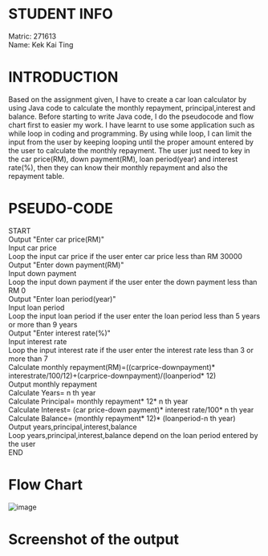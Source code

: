 # STUDENT INFO
Matric: 271613  
Name: Kek Kai Ting  
# INTRODUCTION
Based on the assignment given, I have to create a car loan calculator by using Java code to calculate the monthly repayment, principal,interest and balance. Before starting to write Java code, I do the pseudocode and flow chart first to easier my work. I have learnt to use some application such as while loop in coding and programming. By using while loop, I can limit the input from the user by keeping looping until the proper amount entered by the user to calculate the monthly repayment. The user just need to key in the car price(RM), down payment(RM), loan period(year) and interest rate(%), then they can know their monthly repayment and also the repayment table.  
# PSEUDO-CODE  
START  
   Output "Enter car price(RM)"  
	 Input car price  
	 Loop the input car price if the user enter car price less than RM 30000  
	 Output "Enter down payment(RM)"  
	 Input down payment  
	 Loop the input down payment if the user enter the down payment less than RM 0  
	 Output "Enter loan period(year)"  
	 Input loan period  
	 Loop the input loan period if the user enter the loan period less than 5 years or more than 9 years  
	 Output "Enter interest rate(%)"  
	 Input interest rate  
	 Loop the input interest rate if the user enter the interest rate less than 3 or more than 7  
	 Calculate monthly repayment(RM)=((carprice-downpayment)* interestrate/100/12)+(carprice-downpayment)/(loanperiod* 12)  
	 Output monthly repayment  
	 Calculate Years= n th year  
   Calculate Principal= monthly repayment* 12* n th year  
   Calculate Interest= (car price-down payment)* interest rate/100* n th year  
   Calculate Balance= (monthly repayment* 12)* (loanperiod-n th year)  
	 Output years,principal,interest,balance  
   Loop years,principal,interest,balance depend on the loan period entered by the user  
END  
# Flow Chart
 ![image](https://github.com/kaiting0415/271613-STIA1113-A191-A1A2/blob/master/flow%20chart.PNG)  
# Screenshot of the output  
